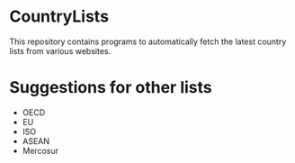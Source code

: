 # CountryLists
This repository contains programs to automatically fetch the latest country lists from various websites.

# Suggestions for other lists
- OECD
- EU
- ISO
- ASEAN
- Mercosur
